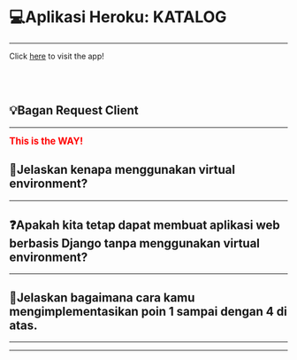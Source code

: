 # 💻Aplikasi Heroku: KATALOG
---
Click [here](https://tugas2katalog.herokuapp.com/katalog/) to visit the app!

<br><br>

## 💡Bagan Request Client
---
<span style="color:red; font-weight:bold; font-size:larger;">This is the WAY!</span>

## 📝Jelaskan kenapa menggunakan virtual environment?
---

## ❓Apakah kita tetap dapat membuat aplikasi web berbasis Django tanpa menggunakan virtual environment?
---

## 📝Jelaskan bagaimana cara kamu mengimplementasikan poin 1 sampai dengan 4 di atas.
---

<hr>
